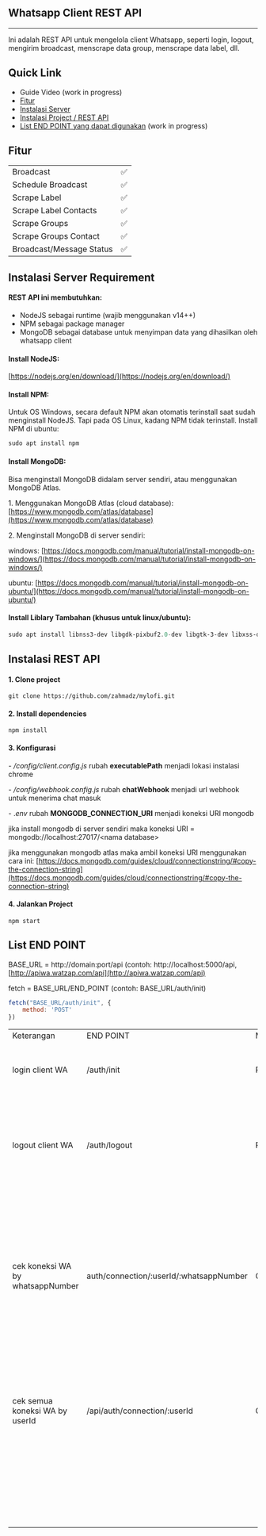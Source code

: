 ## Whatsapp Client REST API

---

Ini adalah REST API untuk mengelola client Whatsapp, seperti login, logout, mengirim broadcast, menscrape data group, menscrape data label, dll.

## Quick Link

*   Guide Video (work in progress)
*   [Fitur](#fitur)
*   [Instalasi Server](#instalasi-server-requirement)
*   [Instalasi Project / REST API](#instalasi-rest-api)
*   [List END POINT yang dapat digunakan](#list-end-point) (work in progress)

## Fitur

<table><tbody><tr><td>Broadcast</td><td>✅</td></tr><tr><td>Schedule Broadcast</td><td>✅</td></tr><tr><td>Scrape Label</td><td>✅</td></tr><tr><td>Scrape Label Contacts</td><td>✅</td></tr><tr><td>Scrape Groups</td><td>✅</td></tr><tr><td>Scrape Groups Contact</td><td>✅</td></tr><tr><td>Broadcast/Message Status</td><td>✅</td></tr></tbody></table>

## Instalasi Server Requirement

#### **REST API ini membutuhkan:**

*   NodeJS sebagai runtime (wajib menggunakan v14++)
*   NPM sebagai package manager
*   MongoDB sebagai database untuk menyimpan data yang dihasilkan oleh whatsapp client

#### **Install NodeJS:**

[https://nodejs.org/en/download/](https://nodejs.org/en/download/)

#### **Install NPM:**

Untuk OS Windows, secara default NPM akan otomatis terinstall saat sudah menginstall NodeJS. Tapi pada OS Linux, kadang NPM tidak terinstall. Install NPM di ubuntu:

```powershell
sudo apt install npm
```

#### **Install MongoDB:**

Bisa menginstall MongoDB didalam server sendiri, atau menggunakan MongoDB Atlas.

1\. Menggunakan MongoDB Atlas (cloud database): [https://www.mongodb.com/atlas/database](https://www.mongodb.com/atlas/database)

2\. Menginstall MongoDB di server sendiri:

windows: [https://docs.mongodb.com/manual/tutorial/install-mongodb-on-windows/](https://docs.mongodb.com/manual/tutorial/install-mongodb-on-windows/)

ubuntu: [https://docs.mongodb.com/manual/tutorial/install-mongodb-on-ubuntu/](https://docs.mongodb.com/manual/tutorial/install-mongodb-on-ubuntu/)

#### **Install Liblary Tambahan (khusus untuk linux/ubuntu):**

```powershell
sudo apt install libnss3-dev libgdk-pixbuf2.0-dev libgtk-3-dev libxss-de libgconf-2-4 libatk1.0-0 libatk-bridge2.0-0 libgdk-pixbuf2.0-0 libgtk-3-0 libgbm-dev libnss3-dev libxss-dev ffmpeg google-chrome-stable
```

## Instalasi REST API

#### **1\. Clone project**

```
git clone https://github.com/zahmadz/mylofi.git
```

#### **2\. Install dependencies**

```
npm install
```

#### **3\. Konfigurasi**

_\- /config/client.config.js_ rubah **executablePath** menjadi lokasi instalasi chrome

_\- /config/webhook.config.js_ rubah **chatWebhook** menjadi url webhook untuk menerima chat masuk

\- ._env_ rubah **MONGODB\_CONNECTION\_URI** menjadi koneksi URI mongodb

jika install mongodb di server sendiri maka koneksi URI = mongodb://localhost:27017/\<nama database>

jika menggunakan mongodb atlas maka ambil koneksi URI menggunakan cara ini: [https://docs.mongodb.com/guides/cloud/connectionstring/#copy-the-connection-string](https://docs.mongodb.com/guides/cloud/connectionstring/#copy-the-connection-string)

#### **4\. Jalankan Project**

```
npm start
```

## List END POINT

BASE\_URL = http://domain:port/api (contoh: http://localhost:5000/api, [http://apiwa.watzap.com/api](http://apiwa.watzap.com/api)

fetch = BASE\_URL/END\_POINT (contoh: BASE\_URL/auth/init)

```javascript
fetch("BASE_URL/auth/init", {
    method: 'POST'
})
```

<table><tbody><tr><td>Keterangan</td><td>END POINT</td><td>Method</td><td>Body</td><td>Return</td></tr><tr><td>login client WA</td><td>/auth/init</td><td>POST</td><td><pre><code class="language-json">{
"userId":&nbsp;"zulzul",
"whatsappNumber":&nbsp;"082118358997"
}</code></pre></td><td><pre><code class="language-json">{
 "status": "ok" / "failed"
 "message":
}</code></pre></td></tr><tr><td>logout client WA</td><td>/auth/logout</td><td>POST</td><td><pre><code class="language-json">{
"userId":&nbsp;"zulzul",
"whatsappNumber":&nbsp;"082118358997"
}</code></pre></td><td><pre><code class="language-json">{
 "status": "ok" / "failed"
 "message",
 "data": {
          "userId",
          "082118358997"
 }
}</code></pre></td></tr><tr><td>cek koneksi WA by whatsappNumber</td><td>auth/connection/:userId/:whatsappNumber</td><td>GET</td><td>-</td><td><pre><code class="language-json">{
 "status": "ok" / "failed"
 "connectionStatus": {
   "state": "UNAUTHORIZE" / "SCANNING_QR" / "READY",
   "qrString": , // disisi client, rubah string qr ke gambar
   "info": // client info (nama, no wa, dll)
 }
}</code></pre></td></tr><tr><td>cek semua koneksi WA by userId</td><td>/api/auth/connection/:userId</td><td>GET</td><td>-</td><td><pre><code class="language-json">{
 "status": "ok" / "failed"
 "whatsappAccounts": [], // daftar nomor akun wa
 "connections": [] // daftar detail koneksi akun wa
}</code></pre></td></tr><tr><td>&nbsp;</td><td>&nbsp;</td><td>&nbsp;</td><td>&nbsp;</td><td>&nbsp;</td></tr><tr><td>&nbsp;</td><td>&nbsp;</td><td>&nbsp;</td><td>&nbsp;</td><td>&nbsp;</td></tr><tr><td>&nbsp;</td><td>&nbsp;</td><td>&nbsp;</td><td>&nbsp;</td><td>&nbsp;</td></tr><tr><td>&nbsp;</td><td>&nbsp;</td><td>&nbsp;</td><td>&nbsp;</td><td>&nbsp;</td></tr><tr><td>&nbsp;</td><td>&nbsp;</td><td>&nbsp;</td><td>&nbsp;</td><td>&nbsp;</td></tr></tbody></table>
